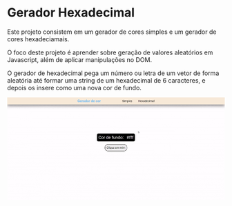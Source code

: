 <h1>Gerador Hexadecimal</h1>
<p>Este projeto consistem em um gerador de cores simples e um gerador de cores hexadeciamais.</p>
<p>O foco deste projeto é aprender sobre geração de valores aleatórios em Javascript, além de aplicar manipulações no DOM.</p>
<p>O gerador de hexadecimal pega um número ou letra de um vetor de forma aleatória até formar uma string de um hexadecimal de 6 caracteres, e depois os insere como uma nova cor de fundo.</p>
<img src="./gif/showcase.gif" width="1000px" />
